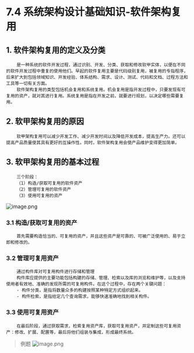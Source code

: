 # 7.4 系统架构设计基础知识-软件架构复用

## 1. 软件架构复用的定义及分类

        是一种系统的软件开发过程，通过识别、开发、分类、获取和修改软甲实体，以便在不同的软件开发过程中重复的使用他们。早起的软件复用主要是代码级别复用，被复用的专指程序，后来扩大到包括领域知识、开发经验、体系结构、需求、设计、测试、代码和文档、过程方法和工具等一切有关方面。
        软件架构复用的类型包括机会复用和系统复用。机会复用是指开发过程中，只要发现有可复用的资产，就对其进行复用。系统复用是指在开发之前，就要进行规划，以决定哪些需要复用。

## 2. 软甲架构复用的原因

        软甲架构复用可以减少开发工作、减少开发时间以及降低开发成本，提高生产力。还可以提高产品质量使其具有更好的互操作性。同时，软件架构复用会使产品维护变得更加简单。

## 3. 软甲架构复用的基本过程

        三个阶段：
        （1）构造/获取可复用的软件资产
        （2）管理可复用的软件资产
        （3）使用可复用的资产

![image.png](source/image/7.4-1.png)

### 3.1 构造/获取可复用的资产

        首先需要构造恰当的、可复用的资产，并且这些资产是可靠的、可被广泛使用的、易于立即和修改的。 

### 3.2 管理可复用资产

        通过构件库对可复用构件进行存储和管理
        构件库应提供的主要功能包括构建的存储、管理、检索以及库的浏览和维护等，以及支持使用者有效地、准确的发现所需的可复用构件。在这个过程中，存在两个关键问题：
        - 构件分类，是指将数量众多的构建按照某种特定方式组织起来。
        - 构件检索，是指给定几个查询需求，能够快速准确地找到相关构件。

### 3.3 使用可复用资产

        在最后阶段，通过获取需求，检索复用资产库，获取可复用资产，并定制这些可复用资产：修改、扩展、配置等，最后将他们组装与集成，形成最终系统。

> 例题
![image.png](source/image/7.4-2.png)